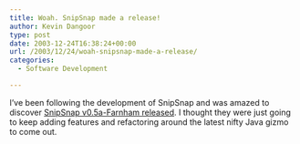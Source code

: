 ```yaml
---
title: Woah. SnipSnap made a release!
author: Kevin Dangoor
type: post
date: 2003-12-24T16:38:24+00:00
url: /2003/12/24/woah-snipsnap-made-a-release/
categories:
  - Software Development

---
```

I&#8217;ve been following the development of SnipSnap and was amazed to discover [SnipSnap v0.5a-Farnham released][1]. I thought they were just going to keep adding features and refactoring around the latest nifty Java gizmo to come out.

 [1]: http://snipsnap.org/space/2003-12-23 "SnipSnap :: 2003-12-23"